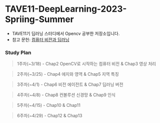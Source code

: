 # TAVE11-DeepLearning-2023-Spriing-Summer
- TAVE11기 딥러닝 스터디에서 Opencv 공부한 저장소입니다.
- 참고 문헌: [컴퓨터 비전과 딥러닝](http://www.yes24.com/Product/Goods/116755317)

### Study Plan
> 1주차(~3/18) - Chap2 OpenCV로 시작하는 컴퓨터 비전 & Chap3 영상 처리

> 2주차(~3/25) - Chap4 에지와 영역 & Chap5 지역 특징

> 3주차(~4/1) - Chap6 비전 에이전트 & Chap7 딥러닝 버전

> 4주차(~4/8) - Chap8 컨볼루션 신경망 & Chap9 인식

> 5주차(~4/15) - Chap10 & Chap11 

> 6주차(~4/29) - Chap12 & Chap13
